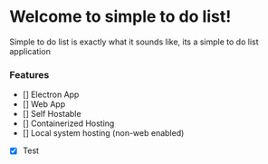 # Welcome to simple to do list!

Simple to do list is exactly what it sounds like, its a simple to do list application

### Features
- [] Electron App
- [] Web App
- [] Self Hostable
- [] Containerized Hosting
- [] Local system hosting (non-web enabled)
- [x] Test